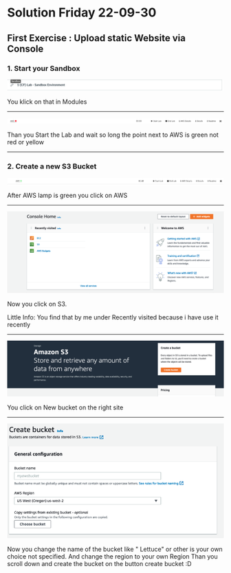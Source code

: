 # Solution Friday 22-09-30


## First Exercise : Upload static Website via Console

### 1. Start your Sandbox 

![Picture](BildschirmfotoSandbox1.png)

You klick on that in Modules

____________________________

![Picture](BildschirmfotoSandbox2.png)

Than you Start the Lab and wait so long the point next to AWS is green not red or yellow

____________________________

### 2. Create a new S3 Bucket

![Picture](BildschirmfotoSandbox3.png)

After AWS lamp is green you click on AWS

____________________________________

![Picture](AWSBucketCreate1.png)

Now you click on S3. 

Little Info: You find that by me under Recently visited because i have use it recently

_____________________________________

![Picture](AWSBucketCreate2.png)

You click on New bucket on the right site

__________________________________

![Picture](AWSBucketCreate3.png)

<p>
Now you change the name of the bucket like " Lettuce" or other is your own choice not specified.
And change the region to your own Region
Than you scroll down and create the bucket on the button create bucket :D
</p>

